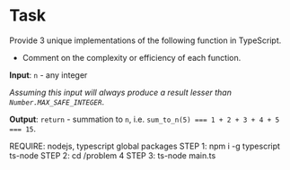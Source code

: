 <!-- PROBLEM 4 - Three ways to sum to n -->

# Task

Provide 3 unique implementations of the following function in TypeScript.

- Comment on the complexity or efficiency of each function.

**Input**: `n` - any integer

_Assuming this input will always produce a result lesser than `Number.MAX_SAFE_INTEGER`_.

**Output**: `return` - summation to `n`, i.e. `sum_to_n(5) === 1 + 2 + 3 + 4 + 5 === 15`.

<!-- HOW TO RUN -->

REQUIRE: nodejs, typescript global packages
STEP 1: npm i -g typescript ts-node
STEP 2: cd /problem 4
STEP 3: ts-node main.ts
